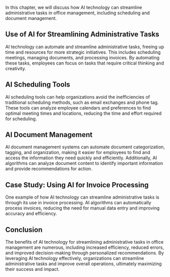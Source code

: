 
In this chapter, we will discuss how AI technology can streamline administrative tasks in office management, including scheduling and document management.

Use of AI for Streamlining Administrative Tasks
-----------------------------------------------

AI technology can automate and streamline administrative tasks, freeing up time and resources for more strategic initiatives. This includes scheduling meetings, managing documents, and processing invoices. By automating these tasks, employees can focus on tasks that require critical thinking and creativity.

AI Scheduling Tools
-------------------

AI scheduling tools can help organizations avoid the inefficiencies of traditional scheduling methods, such as email exchanges and phone tag. These tools can analyze employee calendars and preferences to find optimal meeting times and locations, reducing the time and effort required for scheduling.

AI Document Management
----------------------

AI document management systems can automate document categorization, tagging, and organization, making it easier for employees to find and access the information they need quickly and efficiently. Additionally, AI algorithms can analyze document content to identify important information and provide recommendations for action.

Case Study: Using AI for Invoice Processing
-------------------------------------------

One example of how AI technology can streamline administrative tasks is through its use in invoice processing. AI algorithms can automatically process invoices, reducing the need for manual data entry and improving accuracy and efficiency.

Conclusion
----------

The benefits of AI technology for streamlining administrative tasks in office management are numerous, including increased efficiency, reduced errors, and improved decision-making through personalized recommendations. By leveraging AI technology effectively, organizations can streamline administrative tasks and improve overall operations, ultimately maximizing their success and impact.
